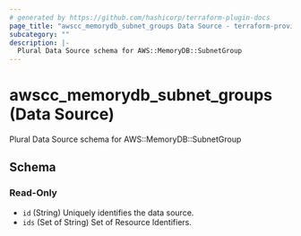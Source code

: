```yaml
---
# generated by https://github.com/hashicorp/terraform-plugin-docs
page_title: "awscc_memorydb_subnet_groups Data Source - terraform-provider-awscc"
subcategory: ""
description: |-
  Plural Data Source schema for AWS::MemoryDB::SubnetGroup
---
```


# awscc_memorydb_subnet_groups (Data Source)

Plural Data Source schema for AWS::MemoryDB::SubnetGroup



<!-- schema generated by tfplugindocs -->
## Schema

### Read-Only

- `id` (String) Uniquely identifies the data source.
- `ids` (Set of String) Set of Resource Identifiers.


